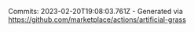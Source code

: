 Commits: 2023-02-20T19:08:03.761Z - Generated via https://github.com/marketplace/actions/artificial-grass
<br>
